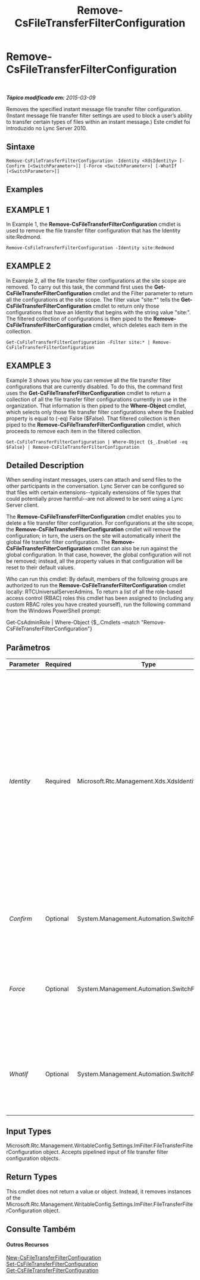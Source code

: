 ﻿---
title: Remove-CsFileTransferFilterConfiguration
TOCTitle: Remove-CsFileTransferFilterConfiguration
ms:assetid: faae4d4b-ea8b-4d50-9c46-16a075476642
ms:mtpsurl: https://technet.microsoft.com/pt-br/library/Gg413064(v=OCS.15)
ms:contentKeyID: 49308677
ms.date: 05/19/2016
mtps_version: v=OCS.15
ms.translationtype: HT
---

# Remove-CsFileTransferFilterConfiguration

 

_**Tópico modificado em:** 2015-03-09_

Removes the specified instant message file transfer filter configuration. (Instant message file transfer filter settings are used to block a user’s ability to transfer certain types of files within an instant message.) Este cmdlet foi introduzido no Lync Server 2010.

## Sintaxe

    Remove-CsFileTransferFilterConfiguration -Identity <XdsIdentity> [-Confirm [<SwitchParameter>]] [-Force <SwitchParameter>] [-WhatIf [<SwitchParameter>]]

## Examples

## EXAMPLE 1

In Example 1, the **Remove-CsFileTransferFilterConfiguration** cmdlet is used to remove the file transfer filter configuration that has the Identity site:Redmond.

    Remove-CsFileTransferFilterConfiguration -Identity site:Redmond

## EXAMPLE 2

In Example 2, all the file transfer filter configurations at the site scope are removed. To carry out this task, the command first uses the **Get-CsFileTransferFilterConfiguration** cmdlet and the Filter parameter to return all the configurations at the site scope. The filter value "site:\*" tells the **Get-CsFileTransferFilterConfiguration** cmdlet to return only those configurations that have an Identity that begins with the string value "site:". The filtered collection of configurations is then piped to the **Remove-CsFileTransferFilterConfiguration** cmdlet, which deletes each item in the collection.

    Get-CsFileTransferFilterConfiguration -Filter site:* | Remove-CsFileTransferFilterConfiguration

## EXAMPLE 3

Example 3 shows you how you can remove all the file transfer filter configurations that are currently disabled. To do this, the command first uses the **Get-CsFileTransferFilterConfiguration** cmdlet to return a collection of all the file transfer filter configurations currently in use in the organization. That information is then piped to the **Where-Object** cmdlet, which selects only those file transfer filter configurations where the Enabled property is equal to (-eq) False ($False). That filtered collection is then piped to the **Remove-CsFileTransferFilterConfiguration** cmdlet, which proceeds to remove each item in the filtered collection.

    Get-CsFileTransferFilterConfiguration | Where-Object {$_.Enabled -eq $False} | Remove-CsFileTransferFilterConfiguration

## Detailed Description

When sending instant messages, users can attach and send files to the other participants in the conversation. Lync Server can be configured so that files with certain extensions--typically extensions of file types that could potentially prove harmful--are not allowed to be sent using a Lync Server client.

The **Remove-CsFileTransferFilterConfiguration** cmdlet enables you to delete a file transfer filter configuration. For configurations at the site scope, the **Remove-CsFileTransferFilterConfiguration** cmdlet will remove the configuration; in turn, the users on the site will automatically inherit the global file transfer filter configuration. The **Remove-CsFileTransferFilterConfiguration** cmdlet can also be run against the global configuration. In that case, however, the global configuration will not be removed; instead, all the property values in that configuration will be reset to their default values.

Who can run this cmdlet: By default, members of the following groups are authorized to run the **Remove-CsFileTransferFilterConfiguration** cmdlet locally: RTCUniversalServerAdmins. To return a list of all the role-based access control (RBAC) roles this cmdlet has been assigned to (including any custom RBAC roles you have created yourself), run the following command from the Windows PowerShell prompt:

Get-CsAdminRole | Where-Object {$\_.Cmdlets –match "Remove-CsFileTransferFilterConfiguration"}

## Parâmetros


<table>
<colgroup>
<col style="width: 25%" />
<col style="width: 25%" />
<col style="width: 25%" />
<col style="width: 25%" />
</colgroup>
<thead>
<tr class="header">
<th>Parameter</th>
<th>Required</th>
<th>Type</th>
<th>Description</th>
</tr>
</thead>
<tbody>
<tr class="odd">
<td><p><em>Identity</em></p></td>
<td><p>Required</p></td>
<td><p>Microsoft.Rtc.Management.Xds.XdsIdentity</p></td>
<td><p>Unique identifier for the file transfer configuration to be removed. To refer to the global configuration, use this syntax: -Identity global. To refer to a configuration at the site scope, use syntax similar to this: -Identity site:Redmond. Note that you cannot use wildcard values when specifying an Identity.</p></td>
</tr>
<tr class="even">
<td><p><em>Confirm</em></p></td>
<td><p>Optional</p></td>
<td><p>System.Management.Automation.SwitchParameter</p></td>
<td><p>Solicita confirmação antes da execução do comando.</p></td>
</tr>
<tr class="odd">
<td><p><em>Force</em></p></td>
<td><p>Optional</p></td>
<td><p>System.Management.Automation.SwitchParameter</p></td>
<td><p>Suppresses any confirmation prompts that would otherwise be displayed before making changes.</p></td>
</tr>
<tr class="even">
<td><p><em>WhatIf</em></p></td>
<td><p>Optional</p></td>
<td><p>System.Management.Automation.SwitchParameter</p></td>
<td><p>Descreve o que aconteceria se o comando fosse executado sem ser executado de fato.</p></td>
</tr>
</tbody>
</table>


## Input Types

Microsoft.Rtc.Management.WritableConfig.Settings.ImFilter.FileTransferFilterConfiguration object. Accepts pipelined input of file transfer filter configuration objects.

## Return Types

This cmdlet does not return a value or object. Instead, it removes instances of the Microsoft.Rtc.Management.WritableConfig.Settings.ImFilter.FileTransferFilterConfiguration object.

## Consulte Também

#### Outros Recursos

[New-CsFileTransferFilterConfiguration](new-csfiletransferfilterconfiguration.md)  
[Set-CsFileTransferFilterConfiguration](set-csfiletransferfilterconfiguration.md)  
[Get-CsFileTransferFilterConfiguration](get-csfiletransferfilterconfiguration.md)


